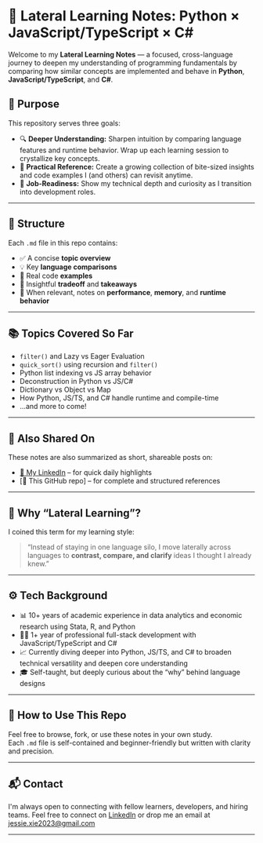 # 🧠 Lateral Learning Notes: Python × JavaScript/TypeScript × C#

Welcome to my **Lateral Learning Notes** — a focused, cross-language journey to deepen my understanding of programming fundamentals by comparing how similar concepts are implemented and behave in **Python**, **JavaScript/TypeScript**, and **C#**.

## 🚀 Purpose

This repository serves three goals:

- 🔍 **Deeper Understanding:** Sharpen intuition by comparing language features and runtime behavior. Wrap up each learning session to crystallize key concepts.
- 🧩 **Practical Reference:** Create a growing collection of bite-sized insights and code examples I (and others) can revisit anytime.
- 🎯 **Job-Readiness:** Show my technical depth and curiosity as I transition into development roles.

---

## 🧱 Structure

Each `.md` file in this repo contains:

- ✅ A concise **topic overview**
- 💡 Key **language comparisons**
- 🔢 Real code **examples**
- 🧠 Insightful **tradeoff** and **takeaways**
- 📌 When relevant, notes on **performance**, **memory**, and **runtime behavior**

---

## 📚 Topics Covered So Far

- `filter()` and Lazy vs Eager Evaluation
- `quick_sort()` using recursion and `filter()`
- Python list indexing vs JS array behavior
- Deconstruction in Python vs JS/C#
- Dictionary vs Object vs Map
- How Python, JS/TS, and C# handle runtime and compile-time
- ...and more to come!

---

## 🔗 Also Shared On

These notes are also summarized as short, shareable posts on:

- [📌 My LinkedIn](https://www.linkedin.com/in/jiaxinxie2025/) – for quick daily highlights  
- [📁 This GitHub repo] – for complete and structured references

---

## 💬 Why “Lateral Learning”?

I coined this term for my learning style:  
> “Instead of staying in one language silo, I move laterally across languages to **contrast, compare, and clarify** ideas I thought I already knew.”

---

## ⚙️ Tech Background

- 📊 10+ years of academic experience in data analytics and economic research using Stata, R, and Python
- 🧑‍💻 1+ year of professional full-stack development with JavaScript/TypeScript and C#
- 📈 Currently diving deeper into Python, JS/TS, and C# to broaden technical versatility and deepen core understanding
- 🎓 Self-taught, but deeply curious about the “why” behind language designs

---

## 📌 How to Use This Repo

Feel free to browse, fork, or use these notes in your own study.  
Each `.md` file is self-contained and beginner-friendly but written with clarity and precision.

---

## 📬 Contact

I'm always open to connecting with fellow learners, developers, and hiring teams. Feel free to connect on [LinkedIn](https://www.linkedin.com/in/jiaxinxie2025/) or drop me an email at <jessie.xie2023@gmail.com>

---
